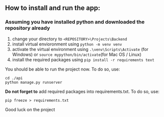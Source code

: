 ## How to install and run the app:

### Assuming you have installed python and downloaded the repository already

1. change your directory to `<REPOSITORY>\Projects\Backend`
2. install virtual envioronment using `python -m venv venv`
3. activate the virtual environment using `.\venv\Scripts\Activate` (for Windows) or `source mypython/bin/activate`(for Mac OS / Linux)
4. install the required packages using `pip install -r requirements text`

You should be able to run the project now. To do so, use:

```
cd ./api
python manage.py runserver
```

**Do not forget to** add required packages into requirements.txt. To do so, use:

```
pip freeze > requirements.txt
```

Good luck on the project